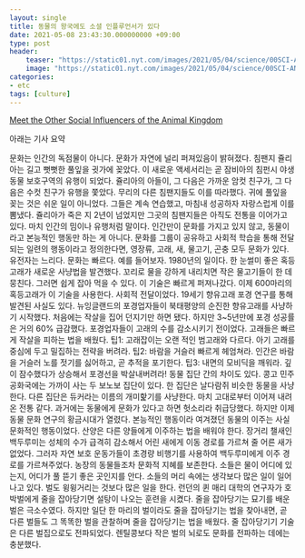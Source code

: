 ```yaml
---
layout: single
title: 동물의 왕국에도 소셜 인플루언서가 있다
date: 2021-05-08 23:43:30.000000000 +09:00
type: post
header:
    teaser: "https://static01.nyt.com/images/2021/05/04/science/00SCI-ANIMALCULTURE/00SCI-ANIMALCULTURE-superJumbo.jpg?quality=90&auto=webp"
    image: "https://static01.nyt.com/images/2021/05/04/science/00SCI-ANIMALCULTURE/00SCI-ANIMALCULTURE-superJumbo.jpg?quality=90&auto=webp"
categories:
- etc
tags: [culture]
---
```


[Meet the Other Social Influencers of the Animal Kingdom](https://www.nytimes.com/2021/05/07/science/animals-chimps-whales-culture.html?smid=url-share)

아래는 기사 요약

문화는 인간의 독점물이 아니다. 문화가 자연에 널리 퍼져있음이 밝혀졌다.
침팬지 쥴리아는 길고 뻣뻣한 풀잎을 귓가에 꽂았다. 이 새로운 액세서리는 곧 잠비아의 침펀시 야생 동물 보호구역의 유행이 되었다. 쥴리아의 아들이, 그 다음은 가까운 암컷 친구가, 그 다음은 수컷 친구가 유행을 쫓았다. 무리의 다른 침팬지들도 이를 따라했다. 귀에 풀잎을 꽂는 것은 쉬운 일이 아니었다. 그들은 계속 연습했고, 마침내 성공하자 자랑스럽게 이를 뽐냈다. 쥴리아가 죽은 지 2년이 넘었지만 그곳의 침팬지들은 아직도 전통을 이어가고 있다. 마치 인간의 밈이나 유행처럼 말이다.
인간만이 문화를 가지고 있지 않고, 동물이라고 본능적인 행동만 하는 게 아니다. 문화를 그룹이 공유하고 사회적 학습을 통해 전달되는 일련의 행동이라고 정의한다면, 영장류, 고래, 새, 물고기, 곤충 모두 문화가 있다.
유전자는 느리다. 문화는 빠르다. 예를 들어보자. 1980년의 일이다. 한 눈썰미 좋은 혹등고래가 새로운 사냥법을 발견했다. 꼬리로 물을 강하게 내리치면 작은 물고기들이 한 데 뭉친다. 그러면 쉽게 잡아 먹을 수 있다. 이 기술은 빠르게 퍼져나갔다. 이제 600마리의 혹등고래가 이 기술을 사용한다. 사회적 전달이었다.
19세기 향유고래 포경 연구를 통해 발견된 사실도 있다. 뉴잉글랜드의 포경업자들이 북태평양의 순진한 향유고래를 사냥하기 시작했다. 처음에는 작살을 집어 던지기만 하면 됐다. 하지만 3~5년만에 포경 성공률은 거의 60% 급감했다. 포경업자들이 고래의 수를 감소시키기 전이었다. 고래들은 빠르게 작살을 피하는 법을 배웠다. 팁1: 고래잡이는 오랜 적인 범고래와 다르다. 아기 고래를 중심에 두고 밀집하는 전략을 버려라. 팁2: 바람을 거슬러 빠르게 헤엄쳐라. 인간은 바람을 거슬러 노를 젓기를 싫어하고, 곧 추적을 포기한다. 팁3: 내면의 모비딕을 깨워라. 깊이 잠수했다가 상승해서 포경선을 박살내버려라!
동물 집단 간의 차이도 있다. 콩고 민주공화국에는 가까이 사는 두 보노보 집단이 있다. 한 집단은 날다람쥐 비슷한 동물을 사냥한다. 다른 집단은 듀커라는 이름의 개미핥기를 사냥한다. 마치 고대로부터 이어져 내려온 전통 같다.
과거에는 동물에게 문화가 있다고 하면 헛소리라 취급당했다. 하지만 이제 동물 문화 연구의 황금시대가 열렸다. 본능적인 행동이라 여겨졌던 동물의 이주는 사실 문화적인 행동이었다. 산양은 다른 양들에게 이주하는 법을 배워야 한다. 장거리 챌새인 백두루미는 성체의 수가 급격히 감소해서 어린 새에게 이동 경로를 가르쳐 줄 어른 새가 없었다. 그러자 자연 보호 운동가들이 초경량 비행기를 사용하여 백두루미에게 이주 경로를 가르쳐주었다. 농장의 동물들조차 문화적 지혜를 보존한다. 소들은 물이 어디에 있는지, 어디가 풀 뜯기 좋은 곳인지를 안다. 소들의 머리 속에는 생각보다 많은 일이 일어나고 있다.
벌도 윙윙거리는 것보다 많은 일을 한다. 런던의 퀸 매리 대학의 연구자가 호박벌에게 줄을 잡아당기면 설탕이 나오는 훈련을 시켰다. 줄을 잡아당기는 묘기를 배운 벌은 극소수였다. 하지만 일단 한 마리의 벌이라도 줄을 잡아당기는 법을 찾아내면, 곧 다른 벌들도 그 똑똑한 벌을 관찰하며 줄을 잡아당기는 법을 배웠다. 줄 잡아당기기 기술은 다른 벌집으로도 전파되었다. 렌틸콩보다 작은 벌의 뇌로도 문화를 전파하는 데에는 충분했다.
